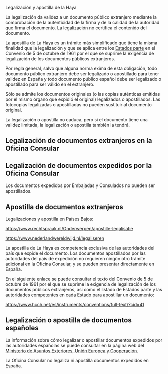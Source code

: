  Legalización y apostilla de la Haya

  La legalización da validez a un documento público extranjero mediante la comprobación de la autenticidad de la firma y de la calidad de la autoridad que firma el documento. La legalización no certifica el contenido del documento.

  La apostilla de La Haya es un trámite más simplificado que tiene la misma finalidad que la legalización y que se aplica entre los [Estados parte](https://www.hcch.net/es/instruments/conventions/status-table/?cid=41) en el Convenio de 5 de octubre de 1961 por el que se suprime la exigencia de legalización de los documentos públicos extranjeros. 

 Por regla general, salvo que alguna norma exima de esta obligación, todo documento público extranjero debe ser legalizado o apostillado para tener validez en España y todo documento público español debe ser legalizado o apostillado para ser válido en el extranjero.

 Sólo se admite los documentos originales (o las copias auténticas emitidas por el mismo órgano que expidió el original) legalizados o apostillados. Las fotocopias legalizadas o apostilladas no pueden sustituir al documento original.

 La legalización o apostilla no caduca, pero si el documento tiene una validez limitada, la legalización o apostilla también la tendrá.

 Legalización de documentos extranjeros en la Oficina Consular
-------------------------------------------------------------

 Legalización de documentos expedidos por la Oficina Consular
------------------------------------------------------------

 Los documentos expedidos por Embajadas y Consulados no pueden ser apostillados.

 Apostilla de documentos extranjeros
-----------------------------------

 Legalizaciones y apostilla en Países Bajos:

https://www.rechtspraak.nl/Onderwerpen/apostille-legalisatie

https://www.nederlandwereldwijd.nl/legaliseren

 La apostilla de La Haya es competencia exclusiva de las autoridades del país que expide el documento. Los documentos apostillados por las autoridades del país de expedición no requieren ningún otro trámite adicional en la Oficina Consular, y se pueden presentar directamente en España.

 En el siguiente enlace se puede consultar el texto del Convenio de 5 de octubre de 1961 por el que se suprime la exigencia de legalización de los documentos públicos extranjeros, así como el listado de Estados parte y las autoridades competentes en cada Estado para apostillar un documento:

  <https://www.hcch.net/es/instruments/conventions/full-text/?cid=41> 

 Legalización o apostilla de documentos españoles
------------------------------------------------

 La información sobre cómo legalizar o apostillar documentos expedidos por las autoridades españolas se puede consultar en la página web del  [Ministerio de Asuntos Exteriores, Unión Europea y Cooperación](https://www.exteriores.gob.es/es/ServiciosAlCiudadano/Paginas/Legalizacion-y-apostilla.aspx).

 La Oficina Consular no legaliza ni apostilla documentos expedidos en España.

  